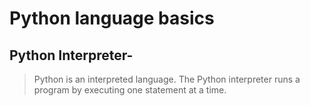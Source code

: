 # Python language basics 
## Python Interpreter- 
> Python is an interpreted language. The Python interpreter runs a program by executing one statement at a time. 
